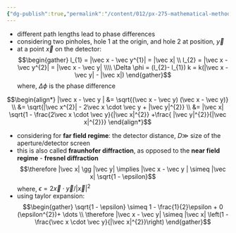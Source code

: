 ```yaml
---
{"dg-publish":true,"permalink":"/content/012/px-275-mathematical-methods/term-2/i-optics/px-275-i5-different-path-lengths/","noteIcon":"1","created":"2025-02-25T12:42:07.893+00:00","updated":"2025-02-25T12:55:39.517+00:00"}
---
```


- different path lengths lead to phase differences
- considering two pinholes, hole 1 at the origin, and hole 2 at position, $\vec y$
- at a point $\vec x$ on the detector:
$$\begin{gather}
l_{1}  = |\vec x - \vec y^{1}| = |\vec x| \\
l_{2} = |\vec x - \vec y^{2}| = |\vec x - \vec y| \\\\
\Delta \phi = (l_{2}- l_{1}) k = k(|\vec x - \vec y| - |\vec x|)
\end{gather}$$
	where, $\Delta \phi$ is the phase difference

$$\begin{align*}
|\vec x - \vec y | &= \sqrt{(\vec x - \vec y) (\vec x - \vec y)} \\
&= \sqrt{|\vec x^{2}| - 2\vec x \cdot \vec y + |\vec y|^{2}} \\
&= |\vec x| \sqrt{1 - \frac{2\vec x \cdot \vec y}{|\vec x|^{2}} +\frac{ |\vec y|^{2}}{|\vec x|^{2}}}
\end{align*}$$
- considering for **far field regime**: the detector distance, $D \gg$ size of the aperture/detector screen
- this is also called **fraunhofer diffraction**, as opposed to the **near field regime** - **fresnel diffraction**
$$\therefore |\vec x| \gg |\vec y| \implies |\vec x - \vec y | \simeq |\vec x| \sqrt{1 - \epsilon}$$
	where, $\epsilon ={2\vec x \cdot \vec y}/{|\vec x|^{2}}$
- using taylor expansion:
$$\begin{gather}
\sqrt{1 - \epsilon} \simeq 1 - \frac{1}{2}\epsilon + 0 (\epsilon^{2})+ \dots  \\
\therefore |\vec x - \vec y| \simeq |\vec x| \left(1 - \frac{\vec x \cdot \vec y}{|\vec x|^{2}}\right)
\end{gather}$$

